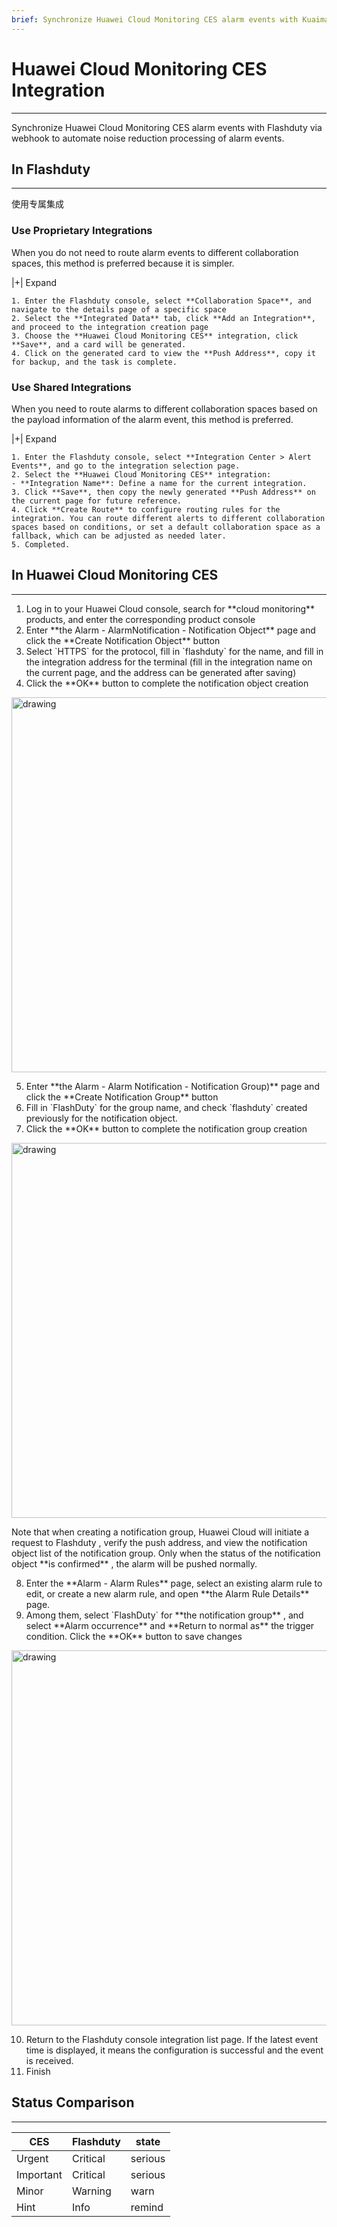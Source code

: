 ```yaml
---
brief: Synchronize Huawei Cloud Monitoring CES alarm events with Kuaimao Xinyun via webhook to automate noise reduction processing of alarm events"
---
```


# Huawei Cloud Monitoring CES Integration

---

Synchronize Huawei Cloud Monitoring CES alarm events with Flashduty via webhook to automate noise reduction processing of alarm events.

## In Flashduty
---
使用专属集成

### Use Proprietary Integrations

When you do not need to route alarm events to different collaboration spaces, this method is preferred because it is simpler.

|+| Expand

    1. Enter the Flashduty console, select **Collaboration Space**, and navigate to the details page of a specific space
    2. Select the **Integrated Data** tab, click **Add an Integration**, and proceed to the integration creation page
    3. Choose the **Huawei Cloud Monitoring CES** integration, click **Save**, and a card will be generated.
    4. Click on the generated card to view the **Push Address**, copy it for backup, and the task is complete.

### Use Shared Integrations

When you need to route alarms to different collaboration spaces based on the payload information of the alarm event, this method is preferred.

|+| Expand

    1. Enter the Flashduty console, select **Integration Center > Alert Events**, and go to the integration selection page.
    2. Select the **Huawei Cloud Monitoring CES** integration:
    - **Integration Name**: Define a name for the current integration.
    3. Click **Save**, then copy the newly generated **Push Address** on the current page for future reference.
    4. Click **Create Route** to configure routing rules for the integration. You can route different alerts to different collaboration spaces based on conditions, or set a default collaboration space as a fallback, which can be adjusted as needed later.
    5. Completed.

## In Huawei Cloud Monitoring CES
---
<div id="!"><ol><li>Log in to your Huawei Cloud console, search for **cloud monitoring** products, and enter the corresponding product console</li><li> Enter **the Alarm - AlarmNotification - Notification Object** page and click the **Create Notification Object** button</li><li> Select `HTTPS` for the protocol, fill in `flashduty` for the name, and fill in the integration address for the terminal (fill in the integration name on the current page, and the address can be generated after saving)</li><li> Click the **OK** button to complete the notification object creation</li></ol><img alt="drawing" width="600" src="https://fcdoc.github.io/img/tgH1UDKys17VJAMsXbifQp-qYjXBKKOpusNdIiZJYbE.avif"><ol start="5"><li> Enter **the Alarm - Alarm Notification - Notification Group)** page and click the **Create Notification Group** button</li><li> Fill in `FlashDuty` for the group name, and check `flashduty` created previously for the notification object.</li><li> Click the **OK** button to complete the notification group creation</li></ol><img alt="drawing" width="600" src="https://fcdoc.github.io/img/un2_U8J_auion76Ks570Tt6OQj1_akTliX0oX-a3QUQ.avif"><p> Note that when creating a notification group, Huawei Cloud will initiate a request to Flashduty , verify the push address, and view the notification object list of the notification group. Only when the status of the notification object **is confirmed** , the alarm will be pushed normally.</p><ol start="8"><li> Enter the **Alarm - Alarm Rules** page, select an existing alarm rule to edit, or create a new alarm rule, and open **the Alarm Rule Details** page.</li><li> Among them, select `FlashDuty` for **the notification group** , and select **Alarm occurrence** and **Return to normal as** the trigger condition. Click the **OK** button to save changes</li></ol><img alt="drawing" width="600" src="https://fcdoc.github.io/img/XNjNCWbTfuFnsmavwkCyhMtG9DJNykfjqsIQiLG4Sj4.avif"><ol start="10"><li> Return to the Flashduty console integration list page. If the latest event time is displayed, it means the configuration is successful and the event is received.</li><li> Finish</li></ol></div>

## Status Comparison
---
<div class="md-block">

| CES  |  Flashduty  | state |
| ---- | -------- | ---- |
| Urgent | Critical | serious |
| Important | Critical | serious |
| Minor | Warning  | warn |
| Hint | Info     | remind |

</div>
